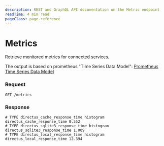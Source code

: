 ```yaml
---
description: REST and GraphQL API documentation on the Metric endpoint in Directus.
readTime: 4 min read
pageClass: page-reference
---
```


# Metrics

Retrieve monitored metrics for connected services.

The output is based on prometheus "Time Series Data Model":
[Prometheus Time Series Data Model](https://prometheus.io/docs/concepts/data_model)

### Request

`GET /metrics`

### Response

```text
# TYPE directus_cache_response_time histogram
directus_cache_response_time 0.552
# TYPE directus_sqlite3_response_time histogram
directus_sqlite3_response_time 1.009
# TYPE directus_local_response_time histogram
directus_local_response_time 12.394
```
